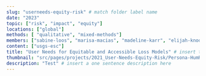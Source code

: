 ```yaml
---
slug: "userneeds-equity-risk" # match folder label name
date: "2023"
topic: ["risk", "impact", "equity"]
locations: ["global"]
methods: [ "qualitative", "mixed-methods"]
members: ["sabine-loos", "marisa-macias", "madeline-karr", "elijah-knodel"] # insert your slug here, e.g., "sabine-loos"
content: ["usgs-esc"]
title: "User Needs for Equitable and Accessible Loss Models" # insert title here
thumbnail: "src/pages/projects/2021_User-Needs-Equity-Risk/Persona-HumResponseFund.png"
description: "Test" # insert a one sentence description here
---
```


